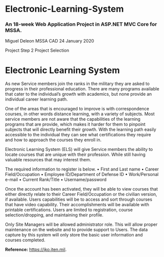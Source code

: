 # Electronic-Learning-System
### An 18-week Web Application Project in ASP.NET MVC Core for MSSA.



Miguel Deleon
MSSA CAD
24 January 2020

Project Step 2
Project Selection

# Electronic Learning System

As new Service members join the ranks in the military they are asked to progress in their professional education. There are many programs available that cater to the individual’s growth with academics, but none provide an individual career learning path. 

One of the areas that is encouraged to improve is with correspondence courses, in other words distance learning, with a variety of subjects. Most service members are not aware that the capabilities of the learning programs that are provide, which makes it harder for them to pinpoint subjects that will directly benefit their growth. With the learning path easily accessible to the individual they can see what certifications they require and how to approach the courses they enroll in.

Electronic Learning System (ELS) will give Service members the ability to locate courses that are unique with their profession. While still having valuable resources that may interest them.

The required information to register is below. 
•	First and Last name
•	Career Field/Occupation
•	Employee ID/Department of Defense ID
•	Work/Personal e-mail
•	Current Rank/Title
•	Username/password

Once the account has been activated, they will be able to view courses that either directly relate to their Career Field/Occupation or the civilian version, if available. 
Users capabilities will be to access and sort through courses that have video capability. Their accomplishments will be available with printable certifications. Users are limited to registration, course selection/dropping, and maintaining their profile.

Only Site Managers will be allowed administrator role. This will allow proper maintenance on the website and to provide support to Users.
The data capture by this system will only store the basic user information and courses completed.

**Reference:** https://jko.jten.mil. 
